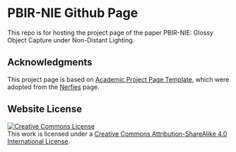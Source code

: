 # PBIR-NIE Github Page
This repo is for hosting the project page of the paper PBIR-NIE: Glossy Object Capture under Non-Distant Lighting.

## Acknowledgments
This project page is based on [Academic Project Page Template](https://github.com/eliahuhorwitz/Academic-project-page-template), which were adopted from the [Nerfies](https://nerfies.github.io/) page.

## Website License
<a rel="license" href="http://creativecommons.org/licenses/by-sa/4.0/"><img alt="Creative Commons License" style="border-width:0" src="https://i.creativecommons.org/l/by-sa/4.0/88x31.png" /></a><br />This work is licensed under a <a rel="license" href="http://creativecommons.org/licenses/by-sa/4.0/">Creative Commons Attribution-ShareAlike 4.0 International License</a>.
